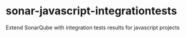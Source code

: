 # sonar-javascript-integrationtests
Extend SonarQube with integration tests results for javascript projects
